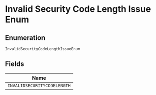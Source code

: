 
# Invalid Security Code Length Issue Enum

## Enumeration

`InvalidSecurityCodeLengthIssueEnum`

## Fields

| Name |
|  --- |
| `INVALIDSECURITYCODELENGTH` |

